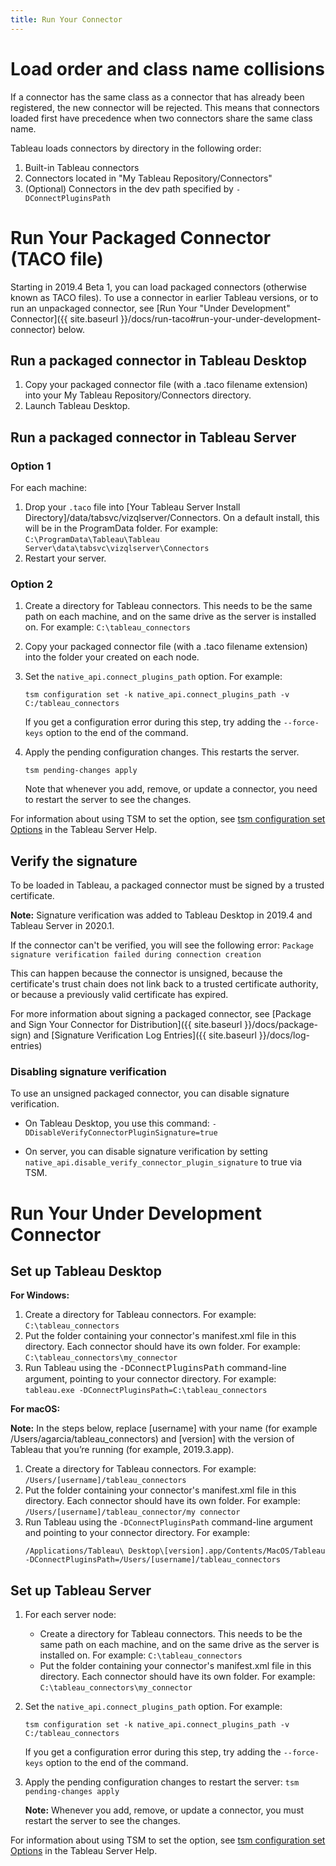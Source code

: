 ```yaml
---
title: Run Your Connector
---
```


# Load order and class name collisions

If a connector has the same class as a connector that has already been registered, the new connector will be rejected. This means that connectors loaded first have precedence when two connectors share the same class name.

Tableau loads connectors by directory in the following order:
1. Built-in Tableau connectors
1. Connectors located in "My Tableau Repository/Connectors"
1. (Optional) Connectors in the dev path specified by `-DConnectPluginsPath`

# Run Your Packaged Connector (TACO file)

Starting in 2019.4 Beta 1, you can load packaged connectors (otherwise known as TACO files). To use a connector in earlier Tableau versions, or to run an unpackaged connector, see [Run Your "Under Development" Connector]({{ site.baseurl }}/docs/run-taco#run-your-under-development-connector) below.

## Run a packaged connector in Tableau Desktop
1. Copy your packaged connector file (with a .taco filename extension) into your My Tableau Repository/Connectors directory.
1. Launch Tableau Desktop.

## Run a packaged connector in Tableau Server
### Option 1
For each machine:
1. Drop your `.taco` file into [Your Tableau Server Install Directory]/data/tabsvc/vizqlserver/Connectors. On a default install, this will be in the ProgramData folder. For example:
`C:\ProgramData\Tableau\Tableau Server\data\tabsvc\vizqlserver\Connectors`
1. Restart your server.


### Option 2
1. Create a directory for Tableau connectors. This needs to be the same path on each machine, and on the same drive as the server is installed on. For example:
`C:\tableau_connectors`
1. Copy your packaged connector file (with a .taco filename extension) into  the folder your created on each node.
1. Set the `native_api.connect_plugins_path` option. For example:

    ```
    tsm configuration set -k native_api.connect_plugins_path -v C:/tableau_connectors
    ```

    If you get a configuration error during this step, try adding the `--force-keys` option to the end of the command.

1. Apply the pending configuration changes.  This restarts the server.

    ```
    tsm pending-changes apply
    ```

    Note that whenever you add, remove, or update a connector, you need to restart the server to see the changes.

For information about using TSM to set the option, see [tsm configuration set Options](https://onlinehelp.tableau.com/current/server-linux/en-us/cli_configuration-set_tsm.htm) in the Tableau Server Help.

## Verify the signature

To be loaded in Tableau, a packaged connector must be signed by a trusted certificate.

__Note:__ Signature verification was added to Tableau Desktop in 2019.4 and Tableau Server in 2020.1.

If the connector can't be verified, you will see the following error:
`Package signature verification failed during connection creation`

This can happen because the connector is unsigned, because the certificate's trust chain does not link back to a trusted certificate authority, or because a previously valid certificate has expired.

For more information about signing a packaged connector, see [Package and Sign Your Connector for Distribution]({{ site.baseurl }}/docs/package-sign) and [Signature Verification Log Entries]({{ site.baseurl }}/docs/log-entries)

### Disabling signature verification

To use an unsigned packaged connector, you can disable signature verification.

- On Tableau Desktop, you use this command:
`-DDisableVerifyConnectorPluginSignature=true`

- On server, you can disable signature verification by setting  `native_api.disable_verify_connector_plugin_signature` to true via TSM.

# Run Your Under Development Connector
## Set up Tableau Desktop

__For Windows:__
1. Create a directory for Tableau connectors. For example:
`C:\tableau_connectors`
1. Put the folder containing your connector's manifest.xml file in this directory. Each connector should have its own folder. For example:
`C:\tableau_connectors\my_connector`
1. Run Tableau using the <span style="font-family: courier new">-DConnectPluginsPath</span> command-line argument, pointing to your connector directory. For example:
`tableau.exe -DConnectPluginsPath=C:\tableau_connectors`

__For macOS:__

__Note:__ In the steps below, replace [username] with your name (for example /Users/agarcia/tableau_connectors) and [version] with the version of Tableau that you’re running (for example, 2019.3.app).

1. Create a directory for Tableau connectors. For example:
`/Users/[username]/tableau_connectors`
1. Put the folder containing your connector's manifest.xml file in this directory. Each connector should have its own folder. For example:
`/Users/[username]/tableau_connector/my connector`
1. Run Tableau using the `-DConnectPluginsPath` command-line argument and pointing to your connector directory. For example:
    ```
    /Applications/Tableau\ Desktop\[version].app/Contents/MacOS/Tableau -DConnectPluginsPath=/Users/[username]/tableau_connectors

    ```

## Set up Tableau Server

1. For each server node:
    - Create a directory for Tableau connectors. This needs to be the same path on each machine, and on the same drive as the server is installed on. For example:
`C:\tableau_connectors`
    - Put the folder containing your connector's manifest.xml file in this directory. Each connector should have its own folder. For example:
`C:\tableau_connectors\my_connector`

1. Set the `native_api.connect_plugins_path` option. For example:
    ```
    tsm configuration set -k native_api.connect_plugins_path -v C:/tableau_connectors
    ```
    If you get a configuration error during this step, try adding the `--force-keys` option to the end of the command.

1. Apply the pending configuration changes to restart the server:
    `tsm pending-changes apply`

    __Note:__ Whenever you add, remove, or update a connector, you must restart the server to see the changes.

For information about using TSM to set the option, see [tsm configuration set Options](https://onlinehelp.tableau.com/current/server-linux/en-us/cli_configuration-set_tsm.htm) in the Tableau Server Help.